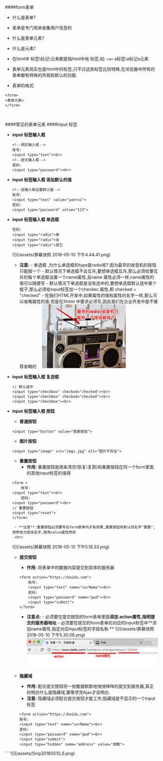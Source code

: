 ####form表单
- 什么是表单?
- 表单是专门用来收集用户信息的
- 什么是表单元素?
- 什么是元素?
- 在html中 标签\标记\元素都是指html中地 标签.如: `<a>` a标签\a标记a元素
- 表单元素其实也是html中的标签,只不过这些标签比较特殊,在浏览器中所有的表单都有特殊的外观和默认的功能.

- 表单的格式:
```
<form>
<表单元素>
</form>
```
<br>

####常见的表单元素
####input 标签
- **input 标签输入框**
    ```
    <!--明文输入框-->
    账号:
    <input type="text"><br>
    <!--密文输入框-->
    密码:
    <input type="password"><br>

    ```
- **input 标签输入框 添加默认的值**
    ```
    <!--给输入框设置默认值-->
    账号:
    <input type="text" value="yanrui">
    密码:
    <input type="password" value="123">
    ```
- **input 标签输入框 单选框**

    ```
    性别:
    <input type="radio">男
    <input type="radio">女
    <input type="radio">其它
    ```
    ![](/assets/屏幕快照 2018-05-10 下午4.44.41.png)
    - **注意:**
            - 单选框 ,为什么单选框的type是radio呢? 因为最早的收音机的按钮只能按一个
            - 默认情况下单选框不会互斥,要想单选框互斥,那么必须给要互斥的每个单选框设置一个name属性,且name 属性必须一样,name属性的值可以随便写
            - 默认情况下单选框是没有选中的,要想单选框默认选中某个框子,那么必须给input标签加一个checkec 属性,即 checked = "checked"
            - 在我们HTML开发中,如果属性的值和属性的名字一样,那么可以省略属性的值,但是在Xhtml 中要求必须写,因此我们在企业开发中是不推荐省略的
&emsp;![](/assets/Snip20180510_1.png)

- **input 标签输入框 复选框**

    ```
    // 默认选中
    <input type="checkbox" checked="checked"><br>
    <input type="checkbox" checked="checked"><br>
    <input type="checkbox"><br>
    ```
- **input 标签输入框 按钮**
    - **普通按钮**
    ```
    <input type="button" value="我是按钮">
    ```
    - **图片按钮**

    ```
    <input type="image" src="imgs.jpg" alt="图片不存在">
    ```
    - **重置按钮**
        - **作用:** 重置按钮是用来清空(恢复\复原)和重置按钮在同一个form里面的其他input标签的值得
    ```
    <form >
        账号:
    <input type="text"><br>
        密码:
    <input type="password"><br>
    // 重置按钮
    <input type="reset">
    </form>
    ```
       - **注意**:重置按钮必须要写在form表单内才有效果,重置按钮有默认的名字"重置",想修改为其他名字,使用value属性修改
       <br>
    ![](/assets/屏幕快照 2018-05-10 下午5.16.33.png)
    - **提交按钮**
        - **作用:** 将表单中的数据内容提交到具体的服务器
        ```
        <form action="https://baidu.com"> 
            账号:
            <input type="text" name="usrName"><br> 
            密码:
            <input type="password" name="pwd"><br>
            <input type="submit">
        </form>
        ```
        - **注意点:**
               - 必须要在提交按钮的form表单里面**添加 action属性,指明提交的服务器地址**
               - 必须要在提交的form表单的对应的input标签中**添加name属性,指定对应input标签的字段名称 **
               ![](/assets/屏幕快照 2018-05-10 下午5.30.08.png)
               ![](/assets/Snip20180510_3.png)      
              
    - **隐藏域**
        - **作用:** 配合提交按钮将一些数据默默地悄悄咪咪的提交到服务器,真正的明白什么是隐藏域,要等学完Ajax才会明白.
        - **注意:** 隐藏域必须配合提交按钮才能工作,隐藏域是不显示的一个input标签
         ```
         <form action="https://baidu.com">
        账号:
        <input type="text" name="usrName"><br>
        密码:
        <input type="password" name="pwd"><br>
        <input type="submit">
        <input type="hidden" name="address" value="成都">
</form>
         ```
         ![](/assets/Snip20180510_6.png)
               




